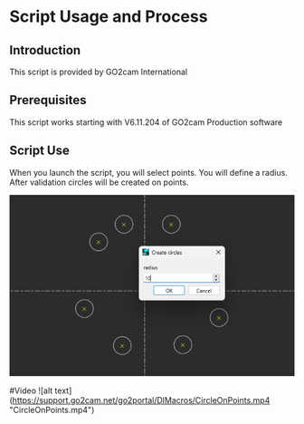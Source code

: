 # Script Usage and Process

## Introduction
This script is provided by GO2cam International

## Prerequisites
This script works starting with V6.11.204 of GO2cam Production software

## Script Use
When you launch the script, you will select points.
You will define a radius.
After validation circles will be created on points.

![alt text](CircleOnPoints.png "screenshot1")

#Video
![alt text] (https://support.go2cam.net/go2portal/DlMacros/CircleOnPoints.mp4 "CircleOnPoints.mp4")
